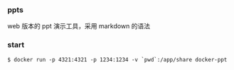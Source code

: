 ### ppts

web 版本的 ppt 演示工具，采用 markdown 的语法

### start

```
$ docker run -p 4321:4321 -p 1234:1234 -v `pwd`:/app/share docker-ppt
```
